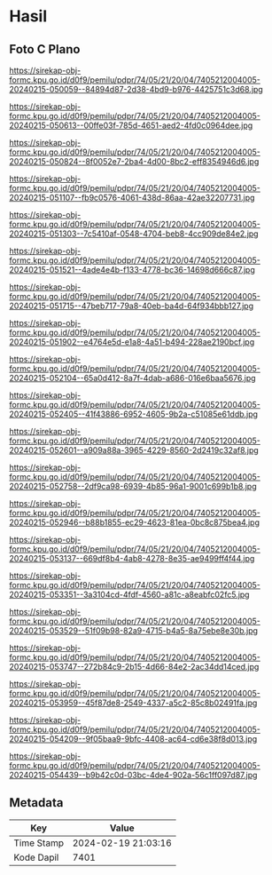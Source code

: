 # Hasil

## Foto C Plano

https://sirekap-obj-formc.kpu.go.id/d0f9/pemilu/pdpr/74/05/21/20/04/7405212004005-20240215-050059--84894d87-2d38-4bd9-b976-4425751c3d68.jpg

https://sirekap-obj-formc.kpu.go.id/d0f9/pemilu/pdpr/74/05/21/20/04/7405212004005-20240215-050613--00ffe03f-785d-4651-aed2-4fd0c0964dee.jpg

https://sirekap-obj-formc.kpu.go.id/d0f9/pemilu/pdpr/74/05/21/20/04/7405212004005-20240215-050824--8f0052e7-2ba4-4d00-8bc2-eff8354946d6.jpg

https://sirekap-obj-formc.kpu.go.id/d0f9/pemilu/pdpr/74/05/21/20/04/7405212004005-20240215-051107--fb9c0576-4061-438d-86aa-42ae32207731.jpg

https://sirekap-obj-formc.kpu.go.id/d0f9/pemilu/pdpr/74/05/21/20/04/7405212004005-20240215-051303--7c5410af-0548-4704-beb8-4cc909de84e2.jpg

https://sirekap-obj-formc.kpu.go.id/d0f9/pemilu/pdpr/74/05/21/20/04/7405212004005-20240215-051521--4ade4e4b-f133-4778-bc36-14698d666c87.jpg

https://sirekap-obj-formc.kpu.go.id/d0f9/pemilu/pdpr/74/05/21/20/04/7405212004005-20240215-051715--47beb717-79a8-40eb-ba4d-64f934bbb127.jpg

https://sirekap-obj-formc.kpu.go.id/d0f9/pemilu/pdpr/74/05/21/20/04/7405212004005-20240215-051902--e4764e5d-e1a8-4a51-b494-228ae2190bcf.jpg

https://sirekap-obj-formc.kpu.go.id/d0f9/pemilu/pdpr/74/05/21/20/04/7405212004005-20240215-052104--65a0d412-8a7f-4dab-a686-016e6baa5676.jpg

https://sirekap-obj-formc.kpu.go.id/d0f9/pemilu/pdpr/74/05/21/20/04/7405212004005-20240215-052405--41f43886-6952-4605-9b2a-c51085e61ddb.jpg

https://sirekap-obj-formc.kpu.go.id/d0f9/pemilu/pdpr/74/05/21/20/04/7405212004005-20240215-052601--a909a88a-3965-4229-8560-2d2419c32af8.jpg

https://sirekap-obj-formc.kpu.go.id/d0f9/pemilu/pdpr/74/05/21/20/04/7405212004005-20240215-052758--2df9ca98-6939-4b85-96a1-9001c699b1b8.jpg

https://sirekap-obj-formc.kpu.go.id/d0f9/pemilu/pdpr/74/05/21/20/04/7405212004005-20240215-052946--b88b1855-ec29-4623-81ea-0bc8c875bea4.jpg

https://sirekap-obj-formc.kpu.go.id/d0f9/pemilu/pdpr/74/05/21/20/04/7405212004005-20240215-053137--669df8b4-4ab8-4278-8e35-ae9499ff4f44.jpg

https://sirekap-obj-formc.kpu.go.id/d0f9/pemilu/pdpr/74/05/21/20/04/7405212004005-20240215-053351--3a3104cd-4fdf-4560-a81c-a8eabfc02fc5.jpg

https://sirekap-obj-formc.kpu.go.id/d0f9/pemilu/pdpr/74/05/21/20/04/7405212004005-20240215-053529--51f09b98-82a9-4715-b4a5-8a75ebe8e30b.jpg

https://sirekap-obj-formc.kpu.go.id/d0f9/pemilu/pdpr/74/05/21/20/04/7405212004005-20240215-053747--272b84c9-2b15-4d66-84e2-2ac34dd14ced.jpg

https://sirekap-obj-formc.kpu.go.id/d0f9/pemilu/pdpr/74/05/21/20/04/7405212004005-20240215-053959--45f87de8-2549-4337-a5c2-85c8b02491fa.jpg

https://sirekap-obj-formc.kpu.go.id/d0f9/pemilu/pdpr/74/05/21/20/04/7405212004005-20240215-054209--9f05baa9-9bfc-4408-ac64-cd6e38f8d013.jpg

https://sirekap-obj-formc.kpu.go.id/d0f9/pemilu/pdpr/74/05/21/20/04/7405212004005-20240215-054439--b9b42c0d-03bc-4de4-902a-56c1ff097d87.jpg


## Metadata

| Key        | Value               |
| ---------- | ------------------- |
| Time Stamp | 2024-02-19 21:03:16 |
| Kode Dapil | 7401                |




